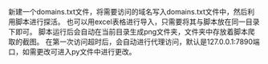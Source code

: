 新建一个domains.txt文件，将需要访问的域名写入domains.txt文件中，然后利用脚本进行探活。
也可以用excel表格进行导入，只需要将其与脚本放在同一目录下即可。
脚本运行后会自动在当前目录生成png文件夹，文件夹中存放着脚本爬取的截图。
在第一次访问超时后，会自动进行代理访问，默认是127.0.0.1:7890端口，如需更改可进入py文件中进行更改。
